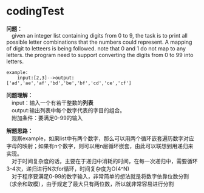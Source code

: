 # codingTest
**问题：**<br/>
&emsp;given an integer list containing digits from 0 to 9,
    the task is to print all possible letter combinations that the numbers could represent.
    A mapping of digit to letteers is being followed.
    note that 0 and 1 do not map to any letters.
    the program need to support converting the digits from 0 to 99 into letters.

    example:
        input:[2,3]-->output:['ad','ae','af','bd','be','bf','cd','ce','cf']


**问题理解：**<br/>
&emsp;input：输入一个有若干整数的**列表**<br/>
&emsp;output:输出列表中每个数字代表的字目的组合。<br/>
&emsp;附加条件：要满足0-99的输入<br/>

**解题思路：**<br/>
&emsp;观察example，如果list中有两个数字，那么可以用两个循环嵌套遍历数字对应字母的映射；如果有n个数字，则可以用n层循环嵌套，由此可以联想到用递归来实现。<br/>
&emsp;对于时间复杂度的话，主要在于递归中消耗的时间，在每一次递归中，需要循环3-4次，递归进行N次for循环，时间复杂度为O(4^N)<br/>
&emsp;对于程序要满足0-99的数字输入，非常简单的想法就是将数字依靠位数分割（求余和取模），由于规定了最大只有两位数，所以就非常容易进行分割




